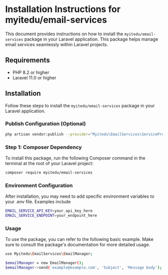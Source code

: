 # Installation Instructions for myitedu/email-services

This document provides instructions on how to install the `myitedu/email-services` package in your Laravel application. This package helps manage email services seamlessly within Laravel projects.

## Requirements

- PHP 8.2 or higher
- Laravel 11.0 or higher

## Installation

Follow these steps to install the `myitedu/email-services` package in your Laravel application.

### Publish Configuration (Optional)

```bash
php artisan vendor:publish --provider="Myitedu\EmailServices\ServiceProvider"
```

### Step 1: Composer Dependency

To install this package, run the following Composer command in the terminal at the root of your Laravel project:

```bash
composer require myitedu/email-services
```
### Environment Configuration
After installation, you may need to add specific environment variables to your .env file. Examples include

```bash
EMAIL_SERVICE_API_KEY=your_api_key_here
EMAIL_SERVICE_ENDPOINT=your_endpoint_here
```
### Usage
To use the package, you can refer to the following basic example. Make sure to consult the package's documentation for more detailed usage.
```bash
use Myitedu\EmailServices\EmailManager;

$emailManager = new EmailManager();
$emailManager->send('example@example.com', 'Subject', 'Message body');
```
